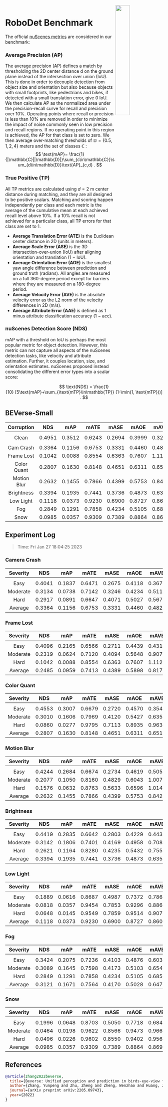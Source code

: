 <img src="F:\Research\Robust BEV Detection\Robust-BEV-Detection\docs\figs\logo2.png" align="right" width="30%">

# RoboDet Benchmark

The official [nuScenes metrics](https://www.nuscenes.org/object-detection/?externalData=all&mapData=all&modalities=Any) are considered in our benchmark:

### Average Precision (AP)

The average precision (AP) defines a match by thresholding the 2D center distance d on the ground plane instead of the intersection over union (IoU). This is done in order to decouple detection from object size and orientation but also because objects with small footprints, like pedestrians and bikes, if detected with a small translation error, give $0$ IoU.
We then calculate AP as the normalized area under the precision-recall curve for recall and precision over 10%. Operating points where recall or precision is less than $10$% are removed in order to minimize the impact of noise commonly seen in low precision and recall regions. If no operating point in this region is achieved, the AP for that class is set to zero. We then average over-matching thresholds of $\mathbb{D}=\{0.5, 1, 2, 4\}$ meters and the set of classes $\mathbb{C}$ :
$$
\text{mAP}= \frac{1}{|\mathbb{C}||\mathbb{D}|}\sum_{c\in\mathbb{C}}\sum_{d\in\mathbb{D}}\text{AP}_{c,d} .
$$

### True Positive (TP)

All TP metrics are calculated using $d=2$ m center distance during matching, and they are all designed to be positive scalars. Matching and scoring happen independently per class and each metric is the average of the cumulative mean at each achieved recall level above $10$%. If a $10$% recall is not achieved for a particular class, all TP errors for that class are set to $1$. 

- **Average Translation Error (ATE)** is the Euclidean center distance in 2D (units in meters). 
- **Average Scale Error (ASE)** is the 3D intersection-over-union (IoU) after aligning orientation and translation ($1$ − IoU).
- **Average Orientation Error (AOE)** is the smallest yaw angle difference between prediction and ground truth (radians). All angles are measured on a full $360$-degree period except for barriers where they are measured on a $180$-degree period.
- **Average Velocity Error (AVE)** is the absolute velocity error as the L2 norm of the velocity differences in 2D (m/s).
- **Average Attribute Error (AAE)** is defined as $1$ minus attribute classification accuracy ($1$ − acc).

### nuScenes Detection Score (NDS)

mAP with a threshold on IoU is perhaps the most popular metric for object detection. However, this metric can not capture all aspects of the nuScenes detection tasks, like velocity and attribute estimation. Further, it couples location, size, and orientation estimates. nuScenes proposed instead consolidating the different error types into a scalar score:

$$
\text{NDS} = \frac{1}{10} [5\text{mAP}+\sum_{\text{mTP}\in\mathbb{TP}} (1-\min(1, \text{mTP}))] .
$$


## BEVerse-Small

| **Corruption** | **NDS** | **mAP** | **mATE** | **mASE** | **mAOE** | **mAVE** | **mAAE** |
| :------------: | :-----: | :-----: | :------: | :------: | :------: | :------: | :------: |
|                |         |         |          |          |          |          |          |
|     Clean      | 0.4951 | 0.3512  | 0.6243 | 0.2694 | 0.3999 | 0.3292 | 0.1827 |
|                |         |         |          |          |          |          |          |
|   Cam Crash    | 0.3364    | 0.1156    | 0.6753     | 0.3331     | 0.4460     | 0.4823     | 0.2772     |
|   Frame Lost   | 0.1042    | 0.0088    | 0.8554     | 0.6363     | 0.7607     | 1.1125     | 0.7494     |
|  Color Quant   | 0.2807    | 0.1630    | 0.8148     | 0.4651     | 0.6311     | 0.6511     | 0.4455     |
|  Motion Blur   | 0.2632    | 0.1455    | 0.7866     | 0.4399     | 0.5753     | 0.8424     | 0.4586     |
|   Brightness   | 0.3394    | 0.1935    | 0.7441     | 0.3736     | 0.4873     | 0.6357     | 0.3326     |
|   Low Light    | 0.1118    | 0.0373    | 0.9230     | 0.6900     | 0.8727     | 0.8600     | 0.7223     |
|      Fog       | 0.2849    | 0.1291    | 0.7858     | 0.4234     | 0.5105     | 0.6852     | 0.3921     |
|      Snow      | 0.0985    | 0.0357    | 0.9309     | 0.7389     | 0.8864     | 0.8695     | 0.7676     |


## Experiment Log

> Time: Fri Jan 27 18:04:25 2023


### Camera Crash

| **Severity** | **NDS** | **mAP** | **mATE** | **mASE** | **mAOE** | **mAVE** | **mAAE** |
| :----------: | :-----: | :-----: | :------: | :------: | :------: | :------: | :------: |
|              |         |         |          |          |          |          |          |
|     Easy     | 0.4041    | 0.1837    | 0.6471     | 0.2675     | 0.4118     | 0.3677     | 0.1834     |
|   Moderate   | 0.3134    | 0.0738    | 0.7142     | 0.3246     | 0.4234     | 0.5116     | 0.2615     |
|     Hard     | 0.2917    | 0.0891    | 0.6647     | 0.4071     | 0.5027     | 0.5676     | 0.3866     |
|   Average    | 0.3364    | 0.1156    | 0.6753     | 0.3331     | 0.4460     | 0.4823     | 0.2772     |


### Frame Lost

| **Severity** | **NDS** | **mAP** | **mATE** | **mASE** | **mAOE** | **mAVE** | **mAAE** |
| :----------: | :-----: | :-----: | :------: | :------: | :------: | :------: | :------: |
|              |         |         |          |          |          |          |          |
|     Easy     | 0.4096    | 0.2165    | 0.6566     | 0.2711     | 0.4439     | 0.4313     | 0.1840     |
|   Moderate   | 0.2319    | 0.0624    | 0.7120     | 0.4094     | 0.5648     | 0.9071     | 0.4000     |
|     Hard     | 0.1042    | 0.0088    | 0.8554     | 0.6363     | 0.7607     | 1.1125     | 0.7494     |
|   Average    | 0.2485    | 0.0959    | 0.7413     | 0.4389     | 0.5898     | 0.8170     | 0.4445     |


### Color Quant

| **Severity** | **NDS** | **mAP** | **mATE** | **mASE** | **mAOE** | **mAVE** | **mAAE** |
| :----------: | :-----: | :-----: | :------: | :------: | :------: | :------: | :------: |
|              |         |         |          |          |          |          |          |
|     Easy     | 0.4553    | 0.3007    | 0.6679     | 0.2720     | 0.4570     | 0.3545     | 0.1994     |
|   Moderate   | 0.3010    | 0.1606    | 0.7969     | 0.4120     | 0.5427     | 0.6356     | 0.4059     |
|     Hard     | 0.0860    | 0.0277    | 0.9795     | 0.7113     | 0.8935     | 0.9633     | 0.7313     |
|   Average    | 0.2807    | 0.1630    | 0.8148     | 0.4651     | 0.6311     | 0.6511     | 0.4455     |


### Motion Blur

| **Severity** | **NDS** | **mAP** | **mATE** | **mASE** | **mAOE** | **mAVE** | **mAAE** |
| :----------: | :-----: | :-----: | :------: | :------: | :------: | :------: | :------: |
|              |         |         |          |          |          |          |          |
|     Easy     | 0.4244    | 0.2684    | 0.6674     | 0.2734     | 0.4619     | 0.5055     | 0.1901     |
|   Moderate   | 0.2077    | 0.1050    | 0.8160     | 0.4829     | 0.6043     | 1.0073     | 0.5448     |
|     Hard     | 0.1576    | 0.0632    | 0.8763     | 0.5633     | 0.6596     | 1.0143     | 0.6409     |
|   Average    | 0.2632    | 0.1455    | 0.7866     | 0.4399     | 0.5753     | 0.8424     | 0.4586     |


### Brightness

| **Severity** | **NDS** | **mAP** | **mATE** | **mASE** | **mAOE** | **mAVE** | **mAAE** |
| :----------: | :-----: | :-----: | :------: | :------: | :------: | :------: | :------: |
|              |         |         |          |          |          |          |          |
|     Easy     | 0.4419    | 0.2835    | 0.6642     | 0.2803     | 0.4229     | 0.4438     | 0.1874     |
|   Moderate   | 0.3142    | 0.1806    | 0.7401     | 0.4169     | 0.4958     | 0.7084     | 0.3995     |
|     Hard     | 0.2621    | 0.1164    | 0.8280     | 0.4235     | 0.5432     | 0.7550     | 0.4110     |
|   Average    | 0.3394    | 0.1935    | 0.7441     | 0.3736     | 0.4873     | 0.6357     | 0.3326     |


### Low Light

| **Severity** | **NDS** | **mAP** | **mATE** | **mASE** | **mAOE** | **mAVE** | **mAAE** |
| :----------: | :-----: | :-----: | :------: | :------: | :------: | :------: | :------: |
|              |         |         |          |          |          |          |          |
|     Easy     | 0.1889    | 0.0616    | 0.8687     | 0.4987     | 0.7372     | 0.7860     | 0.5287     |
|   Moderate   | 0.0818    | 0.0357    | 0.9454     | 0.7853     | 0.9296     | 0.8863     | 0.8138     |
|     Hard     | 0.0648    | 0.0145    | 0.9549     | 0.7859     | 0.9514     | 0.9078     | 0.8245     |
|   Average    | 0.1118    | 0.0373    | 0.9230     | 0.6900     | 0.8727     | 0.8600     | 0.7223     |


### Fog

| **Severity** | **NDS** | **mAP** | **mATE** | **mASE** | **mAOE** | **mAVE** | **mAAE** |
| :----------: | :-----: | :-----: | :------: | :------: | :------: | :------: | :------: |
|              |         |         |          |          |          |          |          |
|     Easy     | 0.3424    | 0.2075    | 0.7236     | 0.4103     | 0.4876     | 0.6035     | 0.3882     |
|   Moderate   | 0.3089    | 0.1645    | 0.7598     | 0.4173     | 0.5103     | 0.6542     | 0.3919     |
|     Hard     | 0.2849    | 0.1291    | 0.7858     | 0.4234     | 0.5105     | 0.6852     | 0.3921     |
|   Average    | 0.3121    | 0.1671    | 0.7564     | 0.4170     | 0.5028     | 0.6476     | 0.3907     |


### Snow

| **Severity** | **NDS** | **mAP** | **mATE** | **mASE** | **mAOE** | **mAVE** | **mAAE** |
| :----------: | :-----: | :-----: | :------: | :------: | :------: | :------: | :------: |
|              |         |         |          |          |          |          |          |
|     Easy     | 0.1996    | 0.0648    | 0.8703     | 0.5050     | 0.7718     | 0.6847     | 0.4961     |
|   Moderate   | 0.0464    | 0.0198    | 0.9622     | 0.8566     | 0.9473     | 0.9669     | 0.9023     |
|     Hard     | 0.0496    | 0.0226    | 0.9602     | 0.8550     | 0.9402     | 0.9569     | 0.9045     |
|   Average    | 0.0985    | 0.0357    | 0.9309     | 0.7389     | 0.8864     | 0.8695     | 0.7676     |



## References

```bib
@article{zhang2022beverse,
  title={Beverse: Unified perception and prediction in birds-eye-view for vision-centric autonomous driving},
  author={Zhang, Yunpeng and Zhu, Zheng and Zheng, Wenzhao and Huang, Junjie and Huang, Guan and Zhou, Jie and Lu, Jiwen},
  journal={arXiv preprint arXiv:2205.09743},
  year={2022}
}
```